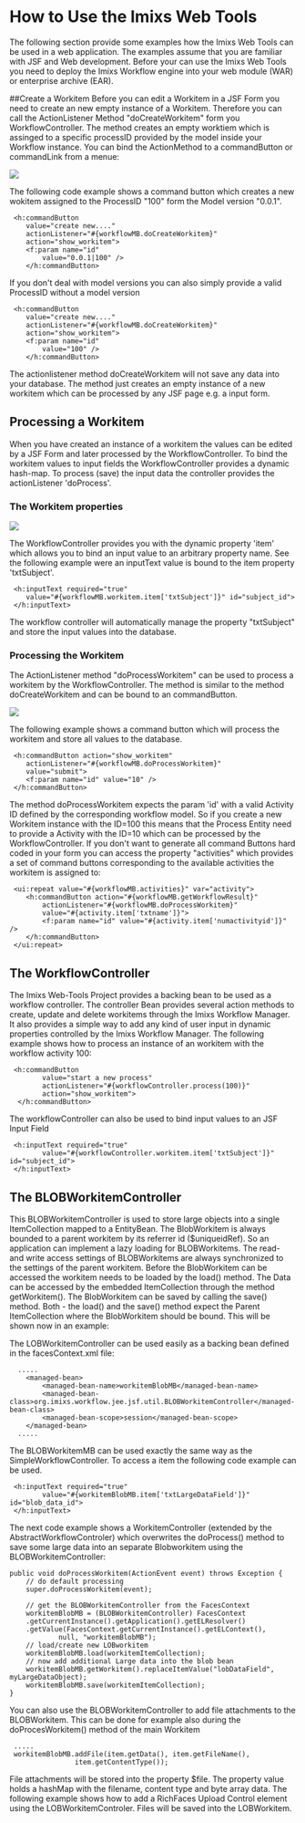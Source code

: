 # How to Use the Imixs Web Tools

The following section provide some examples how the Imixs Web Tools can be used in a web application. The examples assume that you are familiar with JSF and Web development. Before your can use the Imixs Web Tools you need to deploy the Imixs Workflow engine into  your web module (WAR) or enterprise archive (EAR). 
 
##Create a Workitem
Before you can edit a Workitem in a JSF Form you need to create an new empty instance of a   Workitem. Therefore you can call the ActionListener Method "doCreateWorkitem" form you WorkflowController. The method creates an empty worktiem which is assinged to a specific processID provided by the model  inside your Workflow instance. You can bind the ActionMethod to a commandButton or commandLink from a menue:
  
<img src="../images/webtools/screenshot_001.png"/>
  
The following code example shows a command button which creates a new wokitem assigned to the ProcessID "100"   form the Model version "0.0.1". 
 
	 <h:commandButton
		value="create new...."
		actionListener="#{workflowMB.doCreateWorkitem}"
		action="show_workitem">
		<f:param name="id"
			value="0.0.1|100" />
		</h:commandButton>

If you don't deal with model versions you can also simply provide a  valid ProcessID without a model version
  
	 <h:commandButton
		value="create new...."
		actionListener="#{workflowMB.doCreateWorkitem}"
		action="show_workitem">
		<f:param name="id"
			value="100" />
		</h:commandButton>
  
  
The actionlistener method doCreateWorkitem will not save any data into your database. The 
method just creates an empty instance of a new workitem which can be processed by any JSF page e.g. a input form.
   	       
   	       
## Processing a Workitem
When you have created an instance of a workitem the values can be edited by a JSF Form and later processed  by the WorkflowController. To bind the workitem values to input fields the WorkflowController provides a dynamic hash-map. To process (save) the input data the controller provides the actionListener  'doProcess'.
 
### The Workitem properties
  
<img src="../images/webtools/screenshot_002.png"/> 
 
The WorkflowController provides you with the dynamic property 'item' which allows you to bind an input value to an arbitrary property name. See the following example were an inputText value is bound to the item property 'txtSubject'.
  
	 <h:inputText required="true"
		value="#{workflowMB.workitem.item['txtSubject']}" id="subject_id">
	 </h:inputText>

The workflow controller will automatically manage the property "txtSubject" and store the input values into the database. 
  
### Processing the Workitem 
The ActionListener method "doProcessWorkitem" can be used to process a workitem by the WorkflowController. The method is similar to the method doCreateWorkitem and can be bound to an commandButton. 
 
<img src="../images/webtools/screenshot_003.png"/> 

The following example shows a command button which will process the workitem and store all values to the database. 
 
	 <h:commandButton action="show_workitem"
		actionListener="#{workflowMB.doProcessWorkitem}"
		value="submit">
		<f:param name="id" value="10" />
	 </h:commandButton>

The method doProcessWorkitem expects the param 'id' with a valid Activity ID defined by the corresponding workflow model. So if you create a new Workitem instance with the ID=100 this means that the Process Entity need to provide a Activity with the ID=10 which can be processed by the WorkflowController. If you don't want to generate all command Buttons hard coded in your form you can access the property "activities" which provides a set of command buttons corresponding to the available activities the workitem is assigned to:
 
	 <ui:repeat value="#{workflowMB.activities}" var="activity">
		<h:commandButton action="#{workflowMB.getWorkflowResult}"
			actionListener="#{workflowMB.doProcessWorkitem}"
			value="#{activity.item['txtname']}">
			<f:param name="id" value="#{activity.item['numactivityid']}" />
		</h:commandButton>
	 </ui:repeat>


## The WorkflowController
The Imixs Web-Tools Project provides a backing bean to be used as a workflow controller.  The controller Bean provides several action methods to create, update and delete workitems through the Imixs Workflow Manager. It also provides a simple way to  add any kind of user input in dynamic properties controlled by the Imixs Workflow Manager. The following example shows how to process an instance of an workitem with the workflow activity 100:

	 <h:commandButton
	        value="start a new process"
	        actionListener="#{workflowController.process(100)}"
	        action="show_workitem">
	  </h:commandButton>

The workflowController can also be used to bind input values to an JSF Input Field

	 <h:inputText required="true"
	        value="#{workflowController.workitem.item['txtSubject']}" id="subject_id">
	 </h:inputText>	
		
		
## The BLOBWorkitemController
This BLOBWorkitemController is used to store large objects into a single  ItemCollection mapped to a EntityBean. The BlobWorkitem is always bounded to a parent  workitem by its referrer id ($uniqueidRef). So an application can implement a  lazy loading for BLOBWorkitems. The read- and write access settings of  BLOBWorkitems are always synchronized to the settings of the parent workitem.  Before the BlobWorkitem can be accessed the workitem needs to be loaded by
  the load() method. The Data can be accessed by the embedded ItemCollection  through the method getWorkitem(). The BlobWorkitem can be saved by calling  the save() method. Both - the load() and the save() method expect the Parent  ItemCollection where the BlobWorkitem should be bound.  This will be shown now in an example:
  
The LOBWorkitemController can be used easily as a backing bean defined in the facesContext.xml file:
  
	  .....	
		<managed-bean>
			<managed-bean-name>workitemBlobMB</managed-bean-name>
			<managed-bean-class>org.imixs.workflow.jee.jsf.util.BLOBWorkitemController</managed-bean-class>
			<managed-bean-scope>session</managed-bean-scope>
		</managed-bean>
	  .....	
  

The BLOBWorkitemMB can be used exactly the same way as the SimpleWorkflowController. To access a  item the following code example can be used.
  
	 <h:inputText required="true"
	        value="#{workitemBlobMB.item['txtLargeDataField']}" id="blob_data_id">
	 </h:inputText>
  
The next code example shows a WorkitemController (extended by the AbstractWorkflowControler) which overwrites  the doProcess() method to save some large data into an separate Blobworkitem using the BLOBWorkitemController:
  
	public void doProcessWorkitem(ActionEvent event) throws Exception {
		// do default processing 
		super.doProcessWorkitem(event);
		
		// get the BLOBWorkitemController from the FacesContext
		workitemBlobMB = (BLOBWorkitemController) FacesContext
		.getCurrentInstance().getApplication().getELResolver()
		.getValue(FacesContext.getCurrentInstance().getELContext(),
				null, "workitemBlobMB");
		// load/create new LOBworkitem
		workitemBlobMB.load(workitemItemCollection);
		// now add additional Large data into the blob bean
		workitemBlobMB.getWorkitem().replaceItemValue("lobDataField", myLargeDataObject);
		workitemBlobMB.save(workitemItemCollection);
	}

You can also use the BLOBWorkitemController to add file attachments to the BLOBWorkitem. This can be done  for example also during the doProcesWorkitem() method of the main Workitem 
       
	 .....
	 workitemBlobMB.addFile(item.getData(), item.getFileName(),
					item.getContentType());
       
File attachments will be stored into the property $file. The property value holds a hashMap with the filename,  content type and byte array data. The following example shows how to add a RichFaces Upload Control element using the LOBWorkitemControler.  Files will be saved into the LOBWorkitem.  